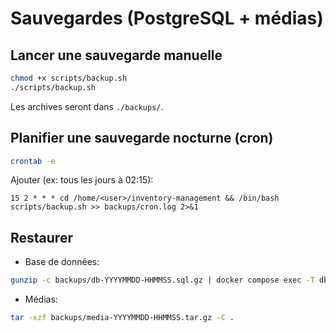 # Sauvegardes (PostgreSQL + médias)

## Lancer une sauvegarde manuelle
```bash
chmod +x scripts/backup.sh
./scripts/backup.sh
```
Les archives seront dans `./backups/`.

## Planifier une sauvegarde nocturne (cron)
```bash
crontab -e
```
Ajouter (ex: tous les jours à 02:15):
```
15 2 * * * cd /home/<user>/inventory-management && /bin/bash scripts/backup.sh >> backups/cron.log 2>&1
```

## Restaurer
- Base de données:
```bash
gunzip -c backups/db-YYYYMMDD-HHMMSS.sql.gz | docker compose exec -T db psql -U dcat -d dcat
```
- Médias:
```bash
tar -xzf backups/media-YYYYMMDD-HHMMSS.tar.gz -C .
```

